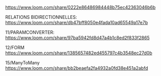 https://www.loom.com/share/0222e86486984448b75ec42363046b6b

RELATIONS BIDIRECTIONNELLES:
https://www.loom.com/share/db47bff8050e4fada10ad65549a17e7b

11/PARAMCONVERTER:
https://www.loom.com/share/97ba5942fd8d47a4b1c8ed2f833f2865

12/FORM
https://www.loom.com/share/1385657482ed455797c4b3548ec27d0b

15/ManyToMany
https://www.loom.com/share/bb2beaefa2fa4932a0fd38e451a2abfd
